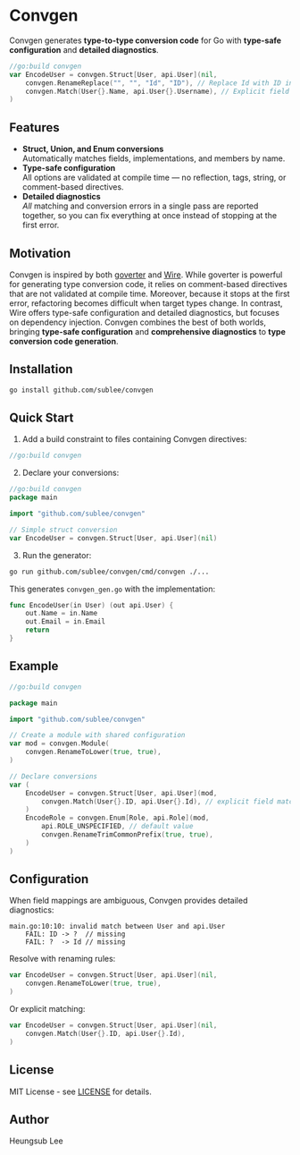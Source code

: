# Convgen

Convgen generates **type-to-type conversion code** for Go with **type-safe
configuration** and **detailed diagnostics**.

```go
//go:build convgen
var EncodeUser = convgen.Struct[User, api.User](nil,
    convgen.RenameReplace("", "", "Id", "ID"), // Replace Id with ID in output types before matching
    convgen.Match(User{}.Name, api.User{}.Username), // Explicit field matching
)
```

## Features

- **Struct, Union, and Enum conversions**  
  Automatically matches fields, implementations, and members by name.
- **Type-safe configuration**  
  All options are validated at compile time — no reflection, tags, string, or
  comment-based directives.
- **Detailed diagnostics**  
  *All* matching and conversion errors in a single pass are reported together,
  so you can fix everything at once instead of stopping at the first error.

## Motivation

Convgen is inspired by both [goverter](https://github.com/jmattheis/goverter)
and [Wire](https://github.com/google/wire). While goverter is powerful for
generating type conversion code, it relies on comment-based directives that are
not validated at compile time. Moreover, because it stops at the first error,
refactoring becomes difficult when target types change. In contrast, Wire offers
type-safe configuration and detailed diagnostics, but focuses on dependency
injection. Convgen combines the best of both worlds, bringing **type-safe
configuration** and **comprehensive diagnostics** to
**type conversion code generation**.

## Installation

```bash
go install github.com/sublee/convgen
```

## Quick Start

1. Add a build constraint to files containing Convgen directives:

```go
//go:build convgen
```

2. Declare your conversions:

```go
//go:build convgen
package main

import "github.com/sublee/convgen"

// Simple struct conversion
var EncodeUser = convgen.Struct[User, api.User](nil)
```

3. Run the generator:

```bash
go run github.com/sublee/convgen/cmd/convgen ./...
```

This generates `convgen_gen.go` with the implementation:

```go
func EncodeUser(in User) (out api.User) {
    out.Name = in.Name
    out.Email = in.Email
    return
}
```

## Example

```go
//go:build convgen

package main

import "github.com/sublee/convgen"

// Create a module with shared configuration
var mod = convgen.Module(
    convgen.RenameToLower(true, true),
)

// Declare conversions
var (
    EncodeUser = convgen.Struct[User, api.User](mod,
        convgen.Match(User{}.ID, api.User{}.Id), // explicit field matching
    )
    EncodeRole = convgen.Enum[Role, api.Role](mod,
        api.ROLE_UNSPECIFIED, // default value
        convgen.RenameTrimCommonPrefix(true, true),
    )
)
```

## Configuration

When field mappings are ambiguous, Convgen provides detailed diagnostics:

```
main.go:10:10: invalid match between User and api.User
    FAIL: ID -> ?  // missing
    FAIL: ?  -> Id // missing
```

Resolve with renaming rules:

```go
var EncodeUser = convgen.Struct[User, api.User](nil,
    convgen.RenameToLower(true, true),
)
```

Or explicit matching:

```go
var EncodeUser = convgen.Struct[User, api.User](nil,
    convgen.Match(User{}.ID, api.User{}.Id),
)
```

## License

MIT License - see [LICENSE](LICENSE) for details.

## Author

Heungsub Lee
